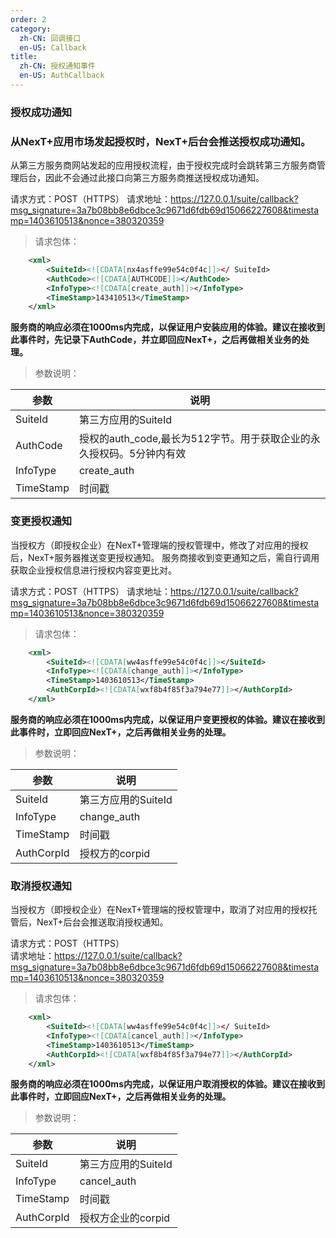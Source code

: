```yaml
---
order: 2
category:
  zh-CN: 回调接口
  en-US: Callback
title: 
  zh-CN: 授权通知事件
  en-US: AuthCallback
---
```



### 授权成功通知

### 从NexT+应用市场发起授权时，NexT+后台会推送授权成功通知。

从第三方服务商网站发起的应用授权流程，由于授权完成时会跳转第三方服务商管理后台，因此不会通过此接口向第三方服务商推送授权成功通知。

请求方式：POST（HTTPS）
请求地址：https://127.0.0.1/suite/callback?msg_signature=3a7b08bb8e6dbce3c9671d6fdb69d15066227608&timestamp=1403610513&nonce=380320359

>请求包体：
```xml
    <xml>
        <SuiteId><![CDATA[nx4asffe99e54c0f4c]]></ SuiteId>
        <AuthCode><![CDATA[AUTHCODE]]></AuthCode>
        <InfoType><![CDATA[create_auth]]></InfoType>
        <TimeStamp>143410513</TimeStamp>
    </xml>
```

**服务商的响应必须在1000ms内完成，以保证用户安装应用的体验。建议在接收到此事件时，先记录下AuthCode，并立即回应NexT+，之后再做相关业务的处理。**

>参数说明：

|参数 | 说明|
| -------- | -------------------------------------------- |
|SuiteId | 第三方应用的SuiteId |
|AuthCode | 授权的auth_code,最长为512字节。用于获取企业的永久授权码。5分钟内有效|
|InfoType | create_auth |
|TimeStamp | 时间戳 |


### 变更授权通知
当授权方（即授权企业）在NexT+管理端的授权管理中，修改了对应用的授权后，NexT+服务器推送变更授权通知。
服务商接收到变更通知之后，需自行调用获取企业授权信息进行授权内容变更比对。

请求方式：POST（HTTPS） 
请求地址：https://127.0.0.1/suite/callback?msg_signature=3a7b08bb8e6dbce3c9671d6fdb69d15066227608&timestamp=1403610513&nonce=380320359

>请求包体：
```xml
    <xml>
        <SuiteId><![CDATA[ww4asffe99e54c0f4c]]></SuiteId>
        <InfoType><![CDATA[change_auth]]></InfoType>
        <TimeStamp>1403610513</TimeStamp>
        <AuthCorpId><![CDATA[wxf8b4f85f3a794e77]]></AuthCorpId>
    </xml>
```
**服务商的响应必须在1000ms内完成，以保证用户变更授权的体验。建议在接收到此事件时，立即回应NexT+，之后再做相关业务的处理。**

>参数说明：

|参数 | 说明|
| -------- | -------------------------------------------- |
|SuiteId | 第三方应用的SuiteId|
|InfoType | change_auth |
| TimeStamp | 时间戳 |
| AuthCorpId | 授权方的corpid|


### 取消授权通知

当授权方（即授权企业）在NexT+管理端的授权管理中，取消了对应用的授权托管后，NexT+后台会推送取消授权通知。

请求方式：POST（HTTPS）  
请求地址：https://127.0.0.1/suite/callback?msg_signature=3a7b08bb8e6dbce3c9671d6fdb69d15066227608&timestamp=1403610513&nonce=380320359

>请求包体：
```xml
    <xml>
        <SuiteId><![CDATA[ww4asffe99e54c0f4c]]></ SuiteId>
        <InfoType><![CDATA[cancel_auth]]></InfoType>
        <TimeStamp>1403610513</TimeStamp>
        <AuthCorpId><![CDATA[wxf8b4f85f3a794e77]]></AuthCorpId>
    </xml>
```
**服务商的响应必须在1000ms内完成，以保证用户取消授权的体验。建议在接收到此事件时，立即回应NexT+，之后再做相关业务的处理。**

>参数说明：

|参数 | 说明 |
| -------- | -------------------------------------------- |
|SuiteId | 第三方应用的SuiteId |
|InfoType | cancel_auth|
|TimeStamp | 时间戳|
|AuthCorpId | 授权方企业的corpid|
